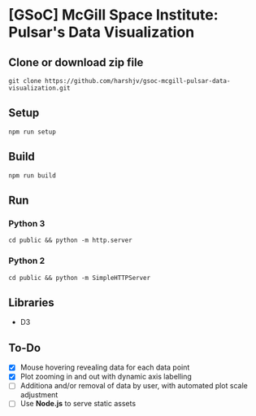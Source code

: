 # [GSoC] McGill Space Institute: Pulsar's Data Visualization


## Clone or download zip file

```
git clone https://github.com/harshjv/gsoc-mcgill-pulsar-data-visualization.git
```

## Setup

```
npm run setup
```

## Build

```
npm run build
```

## Run

### Python 3

```
cd public && python -m http.server
```

### Python 2

```
cd public && python -m SimpleHTTPServer
```

## Libraries

* D3

## To-Do

- [x] Mouse hovering revealing data for each data point
- [x] Plot zooming in and out with dynamic axis labelling
- [ ] Additiona and/or removal of data by user, with automated plot scale adjustment
- [ ] Use **Node.js** to serve static assets
